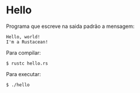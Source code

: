 # Hello
Programa que escreve na saida padrão a mensagem:
```
Hello, world!
I'm a Rustacean!

```

Para compilar:
```
$ rustc hello.rs
```

Para executar:
```
$ ./hello
```
